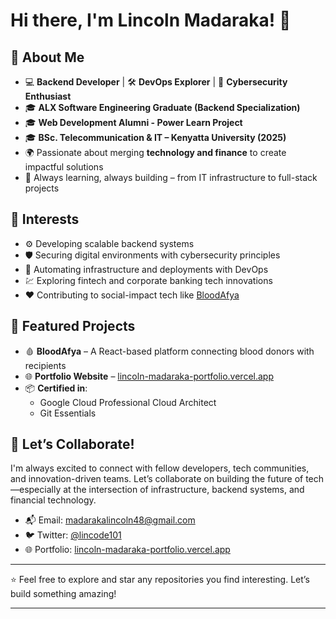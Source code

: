 # Hi there, I'm Lincoln Madaraka! 👋

## 🚀 About Me

- 💻 **Backend Developer** | 🛠️ **DevOps Explorer** | 🔐 **Cybersecurity Enthusiast**  
- 🎓 **ALX Software Engineering Graduate (Backend Specialization)**  
- 🎓 **Web Development Alumni - Power Learn Project**  
- 🎓 **BSc. Telecommunication & IT – Kenyatta University (2025)**  
- 🌍 Passionate about merging **technology and finance** to create impactful solutions  
- 🧠 Always learning, always building – from IT infrastructure to full-stack projects  

## 🔎 Interests

- ⚙️ Developing scalable backend systems  
- 🛡️ Securing digital environments with cybersecurity principles  
- 🔁 Automating infrastructure and deployments with DevOps  
- 💹 Exploring fintech and corporate banking tech innovations  
- ❤️ Contributing to social-impact tech like [BloodAfya](https://github.com/your-repo-here)

## 📂 Featured Projects

- 🩸 **BloodAfya** – A React-based platform connecting blood donors with recipients  
- 🌐 **Portfolio Website** – [lincoln-madaraka-portfolio.vercel.app](https://lincoln-madaraka-portfolio.vercel.app)  
- 📦 **Certified in**:  
  - Google Cloud Professional Cloud Architect  
  - Git Essentials  

## 🤝 Let’s Collaborate!

I'm always excited to connect with fellow developers, tech communities, and innovation-driven teams. Let’s collaborate on building the future of tech—especially at the intersection of infrastructure, backend systems, and financial technology.

- 📬 Email: [madarakalincoln48@gmail.com](mailto:madarakalincoln48@gmail.com)  
- 🐦 Twitter: [@lincode101](https://twitter.com/lincode101)  
- 🌐 Portfolio: [lincoln-madaraka-portfolio.vercel.app](https://lincoln-madaraka-portfolio.vercel.app)

---

⭐️ Feel free to explore and star any repositories you find interesting. Let’s build something amazing!

---
